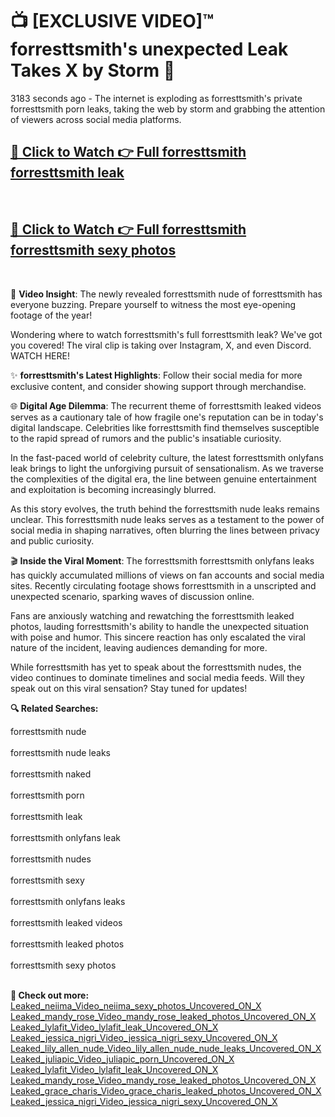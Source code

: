 # 📺 [EXCLUSIVE VIDEO]™ forresttsmith's unexpected Leak Takes X by Storm 🚀

3183 seconds ago - The internet is exploding as forresttsmith's private forresttsmith porn leaks, taking the web by storm and grabbing the attention of viewers across social media platforms.

<h2><a href="https://github-6l9.pages.dev/link1">🔗 Click to Watch 👉 Full forresttsmith forresttsmith leak</a></h2><br>
<h2><a href="https://github-6l9.pages.dev/link2">🔗 Click to Watch 👉 Full forresttsmith forresttsmith sexy photos</a></h2><br>

🎥 **Video Insight**: The newly revealed forresttsmith nude of forresttsmith has everyone buzzing. Prepare yourself to witness the most eye-opening footage of the year!

Wondering where to watch forresttsmith's full forresttsmith leak? We've got you covered! The viral clip is taking over Instagram, X, and even Discord. WATCH HERE!

✨ **forresttsmith's Latest Highlights**: Follow their social media for more exclusive content, and consider showing support through merchandise.

🌐 **Digital Age Dilemma**: The recurrent theme of forresttsmith leaked videos serves as a cautionary tale of how fragile one's reputation can be in today's digital landscape. Celebrities like forresttsmith find themselves susceptible to the rapid spread of rumors and the public's insatiable curiosity.

In the fast-paced world of celebrity culture, the latest forresttsmith onlyfans leak brings to light the unforgiving pursuit of sensationalism. As we traverse the complexities of the digital era, the line between genuine entertainment and exploitation is becoming increasingly blurred.

As this story evolves, the truth behind the forresttsmith nude leaks remains unclear. This forresttsmith nude leaks serves as a testament to the power of social media in shaping narratives, often blurring the lines between privacy and public curiosity.

🎬 **Inside the Viral Moment**: The forresttsmith forresttsmith onlyfans leaks has quickly accumulated millions of views on fan accounts and social media sites. Recently circulating footage shows forresttsmith in a unscripted and unexpected scenario, sparking waves of discussion online.

Fans are anxiously watching and rewatching the forresttsmith leaked photos, lauding forresttsmith's ability to handle the unexpected situation with poise and humor. This sincere reaction has only escalated the viral nature of the incident, leaving audiences demanding for more.

While forresttsmith has yet to speak about the forresttsmith nudes, the video continues to dominate timelines and social media feeds. Will they speak out on this viral sensation? Stay tuned for updates!

<strong>🔍 Related Searches:</strong>

forresttsmith nude
<br><br>
forresttsmith nude leaks
<br><br>
forresttsmith naked
<br><br>
forresttsmith porn
<br><br>
forresttsmith leak
<br><br>
forresttsmith onlyfans leak
<br><br>
forresttsmith nudes
<br><br>
forresttsmith sexy
<br><br>
forresttsmith onlyfans leaks
<br><br>
forresttsmith leaked videos
<br><br>
forresttsmith leaked photos
<br><br>
forresttsmith sexy photos
<br><br>



<strong>🔗 Check out more:</strong><br>
<a href="./Leaked_neiima_Video_neiima_sexy_photos_Uncovered_ON_X.md">Leaked_neiima_Video_neiima_sexy_photos_Uncovered_ON_X</a><br>
<a href="./Leaked_mandy_rose_Video_mandy_rose_leaked_photos_Uncovered_ON_X.md">Leaked_mandy_rose_Video_mandy_rose_leaked_photos_Uncovered_ON_X</a><br>
<a href="./Leaked_lylafit_Video_lylafit_leak_Uncovered_ON_X.md">Leaked_lylafit_Video_lylafit_leak_Uncovered_ON_X</a><br>
<a href="./Leaked_jessica_nigri_Video_jessica_nigri_sexy_Uncovered_ON_X.md">Leaked_jessica_nigri_Video_jessica_nigri_sexy_Uncovered_ON_X</a><br>
<a href="./Leaked_lily_allen_nude_Video_lily_allen_nude_nude_leaks_Uncovered_ON_X.md">Leaked_lily_allen_nude_Video_lily_allen_nude_nude_leaks_Uncovered_ON_X</a><br>
<a href="./Leaked_juliapic_Video_juliapic_porn_Uncovered_ON_X.md">Leaked_juliapic_Video_juliapic_porn_Uncovered_ON_X</a><br>
<a href="./Leaked_lylafit_Video_lylafit_leak_Uncovered_ON_X.md">Leaked_lylafit_Video_lylafit_leak_Uncovered_ON_X</a><br>
<a href="./Leaked_mandy_rose_Video_mandy_rose_leaked_photos_Uncovered_ON_X.md">Leaked_mandy_rose_Video_mandy_rose_leaked_photos_Uncovered_ON_X</a><br>
<a href="./Leaked_grace_charis_Video_grace_charis_leaked_photos_Uncovered_ON_X.md">Leaked_grace_charis_Video_grace_charis_leaked_photos_Uncovered_ON_X</a><br>
<a href="./Leaked_jessica_nigri_Video_jessica_nigri_sexy_Uncovered_ON_X.md">Leaked_jessica_nigri_Video_jessica_nigri_sexy_Uncovered_ON_X</a><br>

